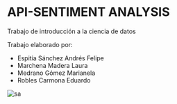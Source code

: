 # API-SENTIMENT ANALYSIS
Trabajo de introducción a la ciencia de datos

Trabajo elaborado por:
- Espitia Sánchez Andrés Felipe
- Marchena Madera Laura
- Medrano Gómez Marianela
- Robles Carmona Eduardo

![sa](https://github.com/AndresFelipe23/api-sentimiento/assets/75282613/18bd08c8-d3f3-4ba8-84c1-414651544ef9)


